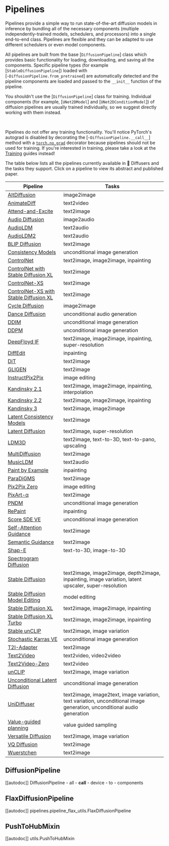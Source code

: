 <!--Copyright 2023 The HuggingFace Team. All rights reserved.

Licensed under the Apache License, Version 2.0 (the "License"); you may not use this file except in compliance with
the License. You may obtain a copy of the License at

http://www.apache.org/licenses/LICENSE-2.0

Unless required by applicable law or agreed to in writing, software distributed under the License is distributed on
an "AS IS" BASIS, WITHOUT WARRANTIES OR CONDITIONS OF ANY KIND, either express or implied. See the License for the
specific language governing permissions and limitations under the License.
-->

# Pipelines

Pipelines provide a simple way to run state-of-the-art diffusion models in inference by bundling all of the necessary components (multiple independently-trained models, schedulers, and processors) into a single end-to-end class. Pipelines are flexible and they can be adapted to use different schedulers or even model components.

All pipelines are built from the base [`DiffusionPipeline`] class which provides basic functionality for loading, downloading, and saving all the components. Specific pipeline types (for example [`StableDiffusionPipeline`]) loaded with [`~DiffusionPipeline.from_pretrained`] are automatically detected and the pipeline components are loaded and passed to the `__init__` function of the pipeline.

<Tip warning={true}>

You shouldn't use the [`DiffusionPipeline`] class for training. Individual components (for example, [`UNet2DModel`] and [`UNet2DConditionModel`]) of diffusion pipelines are usually trained individually, so we suggest directly working with them instead.

<br>

Pipelines do not offer any training functionality. You'll notice PyTorch's autograd is disabled by decorating the [`~DiffusionPipeline.__call__`] method with a [`torch.no_grad`](https://pytorch.org/docs/stable/generated/torch.no_grad.html) decorator because pipelines should not be used for training. If you're interested in training, please take a look at the [Training](../../training/overview) guides instead!

</Tip>

The table below lists all the pipelines currently available in 🤗 Diffusers and the tasks they support. Click on a pipeline to view its abstract and published paper.

| Pipeline | Tasks |
|---|---|
| [AltDiffusion](alt_diffusion) | image2image |
| [AnimateDiff](animatediff) | text2video |
| [Attend-and-Excite](attend_and_excite) | text2image |
| [Audio Diffusion](audio_diffusion) | image2audio |
| [AudioLDM](audioldm) | text2audio |
| [AudioLDM2](audioldm2) | text2audio |
| [BLIP Diffusion](blip_diffusion) | text2image |
| [Consistency Models](consistency_models) | unconditional image generation |
| [ControlNet](controlnet) | text2image, image2image, inpainting |
| [ControlNet with Stable Diffusion XL](controlnet_sdxl) | text2image |
| [ControlNet-XS](controlnetxs) | text2image |
| [ControlNet-XS with Stable Diffusion XL](controlnetxs_sdxl) | text2image |
| [Cycle Diffusion](cycle_diffusion) | image2image |
| [Dance Diffusion](dance_diffusion) | unconditional audio generation |
| [DDIM](ddim) | unconditional image generation |
| [DDPM](ddpm) | unconditional image generation |
| [DeepFloyd IF](deepfloyd_if) | text2image, image2image, inpainting, super-resolution |
| [DiffEdit](diffedit) | inpainting |
| [DiT](dit) | text2image |
| [GLIGEN](stable_diffusion/gligen) | text2image |
| [InstructPix2Pix](pix2pix) | image editing |
| [Kandinsky 2.1](kandinsky) | text2image, image2image, inpainting, interpolation |
| [Kandinsky 2.2](kandinsky_v22) | text2image, image2image, inpainting |
| [Kandinsky 3](kandinsky3) | text2image, image2image |
| [Latent Consistency Models](latent_consistency_models) | text2image |
| [Latent Diffusion](latent_diffusion) | text2image, super-resolution |
| [LDM3D](stable_diffusion/ldm3d_diffusion) | text2image, text-to-3D, text-to-pano, upscaling |
| [MultiDiffusion](panorama) | text2image |
| [MusicLDM](musicldm) | text2audio |
| [Paint by Example](paint_by_example) | inpainting |
| [ParaDiGMS](paradigms) | text2image |
| [Pix2Pix Zero](pix2pix_zero) | image editing |
| [PixArt-α](pixart) | text2image |
| [PNDM](pndm) | unconditional image generation |
| [RePaint](repaint) | inpainting |
| [Score SDE VE](score_sde_ve) | unconditional image generation |
| [Self-Attention Guidance](self_attention_guidance) | text2image |
| [Semantic Guidance](semantic_stable_diffusion) | text2image |
| [Shap-E](shap_e) | text-to-3D, image-to-3D |
| [Spectrogram Diffusion](spectrogram_diffusion) |  |
| [Stable Diffusion](stable_diffusion/overview) | text2image, image2image, depth2image, inpainting, image variation, latent upscaler, super-resolution |
| [Stable Diffusion Model Editing](model_editing) | model editing |
| [Stable Diffusion XL](stable_diffusion/stable_diffusion_xl) | text2image, image2image, inpainting |
| [Stable Diffusion XL Turbo](stable_diffusion/sdxl_turbo) | text2image, image2image, inpainting |
| [Stable unCLIP](stable_unclip) | text2image, image variation |
| [Stochastic Karras VE](stochastic_karras_ve) | unconditional image generation |
| [T2I-Adapter](stable_diffusion/adapter) | text2image |
| [Text2Video](text_to_video) | text2video, video2video |
| [Text2Video-Zero](text_to_video_zero) | text2video |
| [unCLIP](unclip) | text2image, image variation |
| [Unconditional Latent Diffusion](latent_diffusion_uncond) | unconditional image generation |
| [UniDiffuser](unidiffuser) | text2image, image2text, image variation, text variation, unconditional image generation, unconditional audio generation |
| [Value-guided planning](value_guided_sampling) | value guided sampling |
| [Versatile Diffusion](versatile_diffusion) | text2image, image variation |
| [VQ Diffusion](vq_diffusion) | text2image |
| [Wuerstchen](wuerstchen) | text2image |

## DiffusionPipeline

[[autodoc]] DiffusionPipeline
	- all
	- __call__
	- device
	- to
	- components

## FlaxDiffusionPipeline

[[autodoc]] pipelines.pipeline_flax_utils.FlaxDiffusionPipeline

## PushToHubMixin

[[autodoc]] utils.PushToHubMixin
